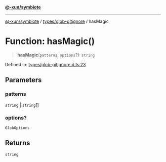[**@-xun/symbiote**](../../../README.md)

***

[@-xun/symbiote](../../../README.md) / [types/glob-gitignore](../README.md) / hasMagic

# Function: hasMagic()

> **hasMagic**(`patterns`, `options`?): `string`

Defined in: [types/glob-gitignore.d.ts:23](https://github.com/Xunnamius/symbiote/blob/4231719a4050b5b3956e3e19d12d8c469fd0bd37/types/glob-gitignore.d.ts#L23)

## Parameters

### patterns

`string` | `string`[]

### options?

`GlobOptions`

## Returns

`string`
